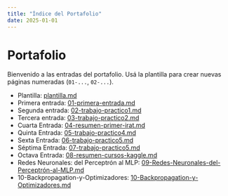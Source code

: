 ```yaml
---
title: "Índice del Portafolio"
date: 2025-01-01
---
```


# Portafolio

Bienvenido a las entradas del portafolio. Usá la plantilla para crear nuevas páginas numeradas
(`01-...`, `02-...`).

- Plantilla: [plantilla.md](plantilla.md)
- Primera entrada: [01-primera-entrada.md](01-primera-entrada.md)
- Segunda entrada: [02-trabajo-practico1.md](02-trabajo-practico1.md)
- Tercera entrada: [03-trabajo-practico2.md](03-trabajo-practico2.md)
- Cuarta Entrada: [04-resumen-primer-irat.md](04-resumen-primer-irat.md)
- Quinta Entrada: [05-trabajo-practico4.md](05-trabajo-practico4.md)
- Sexta Entrada: [06-trabajo-practico5.md](06-trabajo-practico5.md)
- Séptima Entrada: [07-trabajo-practico5.md](07-trabajo-practico6.md)
- Octava Entrada: [08-resumen-cursos-kaggle.md](08-resumen-cursos-kaggle.md)
- Redes Neuronales: del Perceptrón al MLP: [09-Redes-Neuronales-del-Perceptrón-al-MLP.md](09-Redes-Neuronales-del-Perceptrón-al-MLP.md)
- 10-Backpropagation-y-Optimizadores: [10-Backpropagation-y-Optimizadores.md](10-Backpropagation-y-Optimizadores.md)